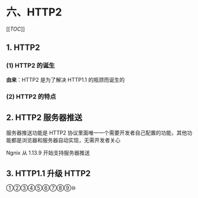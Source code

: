 # 六、HTTP2

[[_TOC_]]

## 1. HTTP2

### (1) HTTP2 的诞生

**由来**：HTTP2 是为了解决 HTTP1.1 的瓶颈而诞生的

### (2) HTTP2 的特点

## 2. HTTP2 服务器推送

服务器推送功能是 HTTP2 协议里面唯一一个需要开发者自己配置的功能，其他功能都是浏览器和服务器自动实现，无需开发者关心

Ngnix 从 1.13.9 开始支持服务器推送

## 3. HTTP1.1 升级 HTTP2

①②③④⑤⑥⑦⑧⑨⑩
